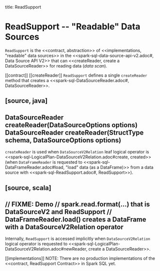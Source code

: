 title: ReadSupport

# ReadSupport -- "Readable" Data Sources

`ReadSupport` is the <<contract, abstraction>> of <<implementations, "readable" data sources>> in the <<spark-sql-data-source-api-v2.adoc#, Data Source API V2>> that can <<createReader, create a DataSourceReader>> for reading data (_data scan_).

[[contract]]
[[createReader]]
`ReadSupport` defines a single `createReader` method that creates a <<spark-sql-DataSourceReader.adoc#, DataSourceReader>>.

[source, java]
----
DataSourceReader createReader(DataSourceOptions options)
DataSourceReader createReader(StructType schema, DataSourceOptions options)
----

`createReader` is used when `DataSourceV2Relation` leaf logical operator is <<spark-sql-LogicalPlan-DataSourceV2Relation.adoc#create, created>> (when `DataFrameReader` is requested to <<spark-sql-DataFrameReader.adoc#load, "load" data (as a DataFrame)>> from a data source with <<spark-sql-ReadSupport.adoc#, ReadSupport>>).

[source, scala]
----
// FIXME: Demo
// spark.read.format(...) that is DataSourceV2 and ReadSupport
// DataFrameReader.load() creates a DataFrame with a DataSourceV2Relation operator
----

Internally, `ReadSupport` is accessed implicitly when `DataSourceV2Relation` logical operator is requested to <<spark-sql-LogicalPlan-DataSourceV2Relation.adoc#newReader, create a DataSourceReader>>.

[[implementations]]
NOTE: There are no production implementations of the <<contract, ReadSupport Contract>> in Spark SQL yet.
